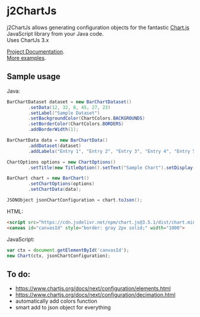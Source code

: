 # j2ChartJs

j2ChartJs allows generating configuration objects for the fantastic [Chart.js](http://www.chartjs.org/) JavaScript
library from your Java code.  
Uses ChartJs 3.x

[Project Documentation](md/doc.md).  
[More examples](md/example.md).

## Sample usage

Java:
```Java
BarChartDataset dataset = new BarChartDataset()
        .setData(12, 32, 8, 45, 27, 23)
        .setLabel("Sample Dataset")
        .setBackgroundColor(ChartColors.BACKGROUNDS)
        .setBorderColor(ChartColors.BORDERS)
        .addBorderWidth(1);

BarChartData data = new BarChartData()
        .addDataset(dataset)
        .addLabels("Entry 1", "Entry 2", "Entry 3", "Entry 4", "Entry 5", "Entry 6");

ChartOptions options = new ChartOptions()
        .setTitle(new TitleOption().setText("Sample Chart").setDisplay(true));

BarChart chart = new BarChart()
        .setChartOptions(options)
        .setChartData(data);

JSONObject jsonChartConfiguration = chart.toJson();
```

HTML:
```html
<script src="https://cdn.jsdelivr.net/npm/chart.js@3.5.1/dist/chart.min.js"></script>
<canvas id="canvasId" style="border: gray 2px solid;" width="1000">
```

JavaScript:
```JavaScript
var ctx = document.getElementById('canvasId');
new Chart(ctx, jsonChartConfiguration);
```

## To do:

- https://www.chartjs.org/docs/next/configuration/elements.html
- https://www.chartjs.org/docs/next/configuration/decimation.html
- automatically add colors function
- smart add to json object for everything